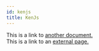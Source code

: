 ```yaml
---
id: kenjs
title: KenJs
---
```


This is a link to [another document.](doc3.md)  
This is a link to an [external page.](http://www.example.com)
